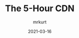 ---
author: mrkurt
date: 2021-03-16
permalink: false
publisher: flydotio
tags:
  - performance
  - meta
  - content-delivery
target_url: https://fly.io/blog/the-5-hour-content-delivery-network/
title: The 5-Hour CDN
---